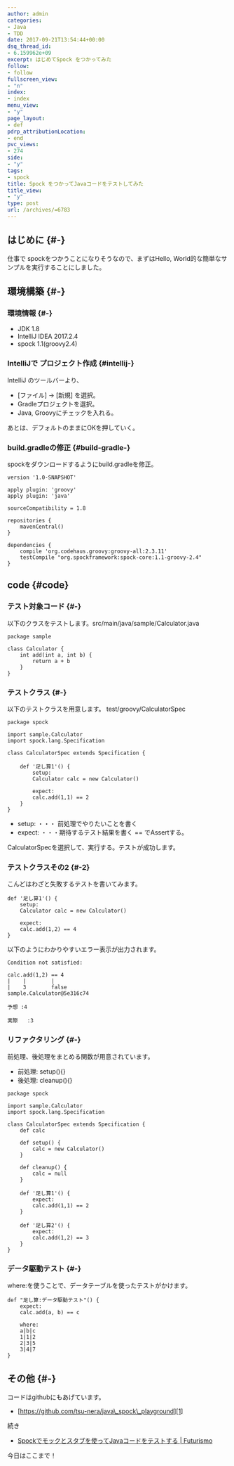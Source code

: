 ```yaml
---
author: admin
categories:
- Java
- TDD
date: 2017-09-21T13:54:44+00:00
dsq_thread_id:
- 6.159962e+09
excerpt: はじめてSpock をつかってみた
follow:
- follow
fullscreen_view:
- "n"
index:
- index
menu_view:
- "y"
page_layout:
- def
pdrp_attributionLocation:
- end
pvc_views:
- 274
side:
- "y"
tags:
- spock
title: Spock をつかってJavaコードをテストしてみた
title_view:
- "y"
type: post
url: /archives/=6783
---
```


## はじめに {#-}

仕事で spockをつかうことになりそうなので、まずはHello, World的な簡単なサンプルを実行することにしました。

## 環境構築 {#-}

### 環境情報 {#-}

  * JDK 1.8
  * IntelliJ IDEA 2017.2.4
  * spock 1.1(groovy2.4)

### IntelliJで プロジェクト作成 {#intellij-}

IntelliJ のツールバーより、

  * [ファイル] -> [新規] を選択。
  * Gradleプロジェクトを選択。
  * Java, Groovyにチェックを入れる。

あとは、デフォルトのままにOKを押していく。

### build.gradleの修正 {#build-gradle-}

spockをダウンロードするようにbuild.gradleを修正。

<pre><code class="lang-groovy">version &#39;1.0-SNAPSHOT&#39;

apply plugin: &#39;groovy&#39;
apply plugin: &#39;java&#39;

sourceCompatibility = 1.8

repositories {
    mavenCentral()
}

dependencies {
    compile &#39;org.codehaus.groovy:groovy-all:2.3.11&#39;
    testCompile "org.spockframework:spock-core:1.1-groovy-2.4"
}
</code></pre>

## code {#code}

### テスト対象コード {#-}

以下のクラスをテストします。src/main/java/sample/Calculator.java

<pre><code class="lang-java">package sample

class Calculator {
    int add(int a, int b) {
        return a + b
    }
}
</code></pre>

### テストクラス {#-}

以下のテストクラスを用意します。 test/groovy/CalculatorSpec

<pre><code class="lang-groovy">package spock

import sample.Calculator
import spock.lang.Specification

class CalculatorSpec extends Specification {

    def &#39;足し算1&#39;() {
        setup:
        Calculator calc = new Calculator()

        expect:
        calc.add(1,1) == 2
    }
}
</code></pre>

  * setup: ・・・ 前処理でやりたいことを書く
  * expect: ・・・期待するテスト結果を書く == でAssertする。

CalculatorSpecを選択して、実行する。テストが成功します。

### テストクラスその2 {#-2}

こんどはわざと失敗するテストを書いてみます。

<pre><code class="lang-groovy">def &#39;足し算1&#39;() {
    setup:
    Calculator calc = new Calculator()

    expect:
    calc.add(1,2) == 4
}
</code></pre>

以下のようにわかりやすいエラー表示が出力されます。

    Condition not satisfied:
    
    calc.add(1,2) == 4
    |    |        |
    |    3        false
    sample.Calculator@5e316c74
    
    予想 :4
    
    実際   :3
    

### リファクタリング {#-}

前処理、後処理をまとめる関数が用意されています。

  * 前処理: setup(){}
  * 後処理: cleanup(){}

<pre><code class="lang-groovy">package spock

import sample.Calculator
import spock.lang.Specification

class CalculatorSpec extends Specification {
    def calc

    def setup() {
        calc = new Calculator()
    }

    def cleanup() {
        calc = null
    }

    def &#39;足し算1&#39;() {
        expect:
        calc.add(1,1) == 2
    }

    def &#39;足し算2&#39;() {
        expect:
        calc.add(1,2) == 3
    }
}
</code></pre>

### データ駆動テスト {#-}

where:を使うことで、データテーブルを使ったテストがかけます。

<pre><code class="lang-groovy">def "足し算:データ駆動テスト"() {
    expect:
    calc.add(a, b) == c

    where:
    a|b|c
    1|1|2
    2|3|5
    3|4|7
}
</code></pre>

## その他 {#-}

コードはgithubにもあげています。

  * [https://github.com/tsu-nera/java\_spock\_playground][1]

続き

  * [Spockでモックとスタブを使ってJavaコードをテストする | Futurismo][2]

今日はここまで！

 [1]: https://github.com/tsu-nera/java_spock_playground
 [2]: http://futurismo.biz/archives/6786